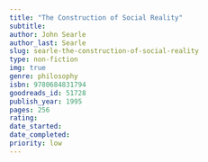 ```yaml
---
title: "The Construction of Social Reality"
subtitle: 
author: John Searle
author_last: Searle
slug: searle-the-construction-of-social-reality
type: non-fiction
img: true
genre: philosophy
isbn: 9780684831794
goodreads_id: 51728
publish_year: 1995
pages: 256
rating: 
date_started:
date_completed:
priority: low
---
```

